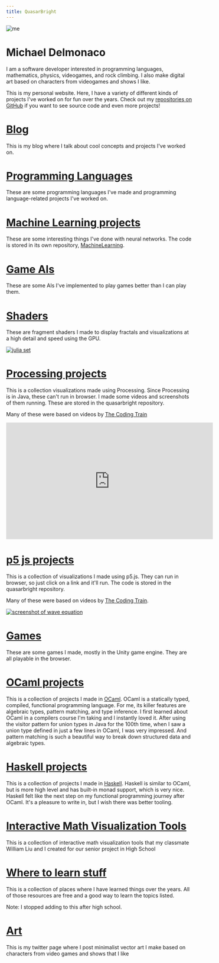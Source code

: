 ```yaml
---
title: QuasarBright
---
```

![me](https://quasarbright.github.io/images/me-2023-small.png)
# Michael Delmonaco
I am a software developer interested in programming languages, mathematics, physics, videogames, and rock climbing. I also make digital art based on characters from videogames and shows I like.

This is my personal website. Here, I have a variety of different kinds of projects I've worked on for fun over the years. Check out my [repositories on GitHub](https://github.com/quasarbright) if you want to see source code and even more projects!
# [Blog](https://quasarbright.github.io/blog/index.html)
This is my blog where I talk about cool concepts and projects I've worked on.
# [Programming Languages](https://quasarbright.github.io/programming-languages)
These are some programming languages I've made and programming language-related projects I've worked on.
# [Machine Learning projects](https://quasarbright.github.io/MachineLearning/README)
These are some interesting things I've done with neural networks. The code is stored in its own repository, [MachineLearning](https://github.com/quasarbright/MachineLearning).
# [Game AIs](https://quasarbright.github.io/gameAIs)
These are some AIs I've implemented to play games better than I can play them.
# [Shaders](https://quasarbright.github.io/p5js/shaders)

These are fragment shaders I made to display fractals and visualizations at a high detail and speed using the GPU.

[![julia set](https://quasarbright.github.io/p5js/juliaShader/screenshot.png)](https://quasarbright.github.io/p5js/juliaShader/)

# [Processing projects](https://quasarbright.github.io/processing/)
This is a collection visualizations made using Processing. Since Processing is in Java, these can't run in browser. I made some videos and screenshots of them running. These are stored in the quasarbright repository.

Many of these were based on videos by [The Coding Train](https://www.youtube.com/channel/UCvjgXvBlbQiydffZU7m1_aw)

<iframe width="560" height="315" src="https://www.youtube.com/embed/IPxwzn4a5uQ" frameborder="0" allow="accelerometer; autoplay; encrypted-media; gyroscope; picture-in-picture" allowfullscreen></iframe>  

# [p5 js projects](https://quasarbright.github.io/p5js/index)
This is a collection of visualizations I made using p5.js. They can run in browser, so just click on a link and it'll run. The code is stored in the quasarbright repository.

Many of these were based on videos by [The Coding Train](https://www.youtube.com/channel/UCvjgXvBlbQiydffZU7m1_aw).

[![screenshot of wave equation](https://quasarbright.github.io/p5js/wave-equation/screenshot.png)](https://quasarbright.github.io/p5js/wave-equation)

# [Games](https://quasarbright.github.io/UnityProjects/)
These are some games I made, mostly in the Unity game engine. They are all playable in the browser.
# [OCaml projects](https://quasarbright.github.io/OCaml/index)
This is a collection of projects I made in [OCaml](https://ocaml.org/). OCaml is a statically typed, compiled, functional programming language. For me, its killer features are algebraic types, pattern matching, and type inference. I first learned about OCaml in a compilers course I'm taking and I instantly loved it. After using the visitor pattern for union types in Java for the 100th time, when I saw a union type defined in just a few lines in OCaml, I was very impressed. And pattern matching is such a beautiful way to break down structured data and algebraic types.  
# [Haskell projects](https://quasarbright.github.io/Haskell)
This is a collection of projects I made in [Haskell](https://www.haskell.org/). Haskell is similar to OCaml, but is more high level and has built-in monad support, which is very nice. Haskell felt like the next step on my functional programming journey after OCaml. It's a pleasure to write in, but I wish there was better tooling.  
# [Interactive Math Visualization Tools](https://quasarbright.github.io/ThreePeriods/)
This is a collection of interactive math visualization tools that my classmate William Liu and I created for our senior project in High School
# [Where to learn stuff](https://quasarbright.github.io/where%20to%20learn%20stuff)
This is a collection of places where I have learned things over the years. All of those resources are free and a good way to learn the topics listed.

Note: I stopped adding to this after high school.

# [Art](https://twitter.com/QuasarBright)
This is my twitter page where I post minimalist vector art I make based on characters from video games and shows that I like
